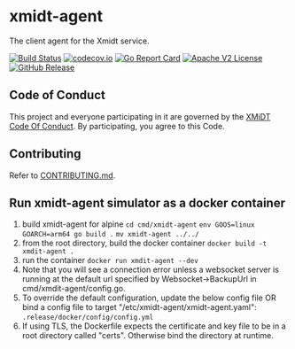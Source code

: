 # xmidt-agent
The client agent for the Xmidt service.

[![Build Status](https://github.com/xmidt-org/xmidt-agent/actions/workflows/ci.yml/badge.svg)](https://github.com/xmidt-org/xmidt-agent/actions/workflows/ci.yml)
[![codecov.io](http://codecov.io/github/xmidt-org/xmidt-agent/coverage.svg?branch=main)](http://codecov.io/github/xmidt-org/xmidt-agent?branch=main)
[![Go Report Card](https://goreportcard.com/badge/github.com/xmidt-org/xmidt-agent)](https://goreportcard.com/report/github.com/xmidt-org/xmidt-agent)
[![Apache V2 License](http://img.shields.io/badge/license-Apache%20V2-blue.svg)](https://github.com/xmidt-org/xmidt-agent/blob/main/LICENSE)
[![GitHub Release](https://img.shields.io/github/release/xmidt-org/xmidt-agent.svg)](CHANGELOG.md)


## Code of Conduct

This project and everyone participating in it are governed by the [XMiDT Code Of Conduct](https://xmidt.io/code_of_conduct/). 
By participating, you agree to this Code.


## Contributing

Refer to [CONTRIBUTING.md](CONTRIBUTING.md).

## Run xmidt-agent simulator as a docker container
1. build xmidt-agent for alpine
    ```cd cmd/xmidt-agent```
    ```env GOOS=linux GOARCH=arm64 go build .```
    ```mv xmidt-agent ../../```
2. from the root directory, build the docker container
    ```docker build -t xmdit-agent .```
3. run the container 
    ```docker run xmdit-agent --dev```
4. Note that you will see a connection error unless a websocket server is running at the default url specified by Websocket->BackupUrl in cmd/xmdit-agent/config.go. 
5. To override the default configuration, update the below config file OR bind a config file to target "/etc/xmidt-agent/xmidt-agent.yaml":
```.release/docker/config/config.yml```
6. If using TLS, the Dockerfile expects the certificate and key file to be in a root directory called "certs".  Otherwise bind the directory at runtime. 

